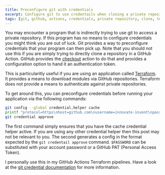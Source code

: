 ```yaml
---
title: Preconfigure git with credentials
excerpt: Configure git to use credentails when cloning a private repository
tags: [git, github, actions, credentials, private repository, clone, terraform]
---
```


You may encounter a program that is indirectly trying to use git to access a private repository. If this program has no means to configure credentials you might think you are out of luck.
Git provides a way to preconfigure credentials that your program can then pick up. Note that you should not use this if you are simply trying to directly clone a repository in a GitHub Action. 
GitHub provides the [checkout](https://github.com/actions/checkout#usage) action to do that and provides a configuration option to hand it an authentication token.

This is particularitly useful if you are using an application called [Terraform](https://www.terraform.io/). It provides a means to download modules via GitHub repositories.
Terraform does not provide a means to authenticate against private repositories.

To get around this, you can preconfigure credentials before running your application via the following commands:

```sh
git config --global credential.helper cache
printf "protocol=https\nhost=github.com\nusername=innovate-invent\npassword=$PASSWORD" |
git credential approve
```

The first command simply ensures that you have the cache credential helper active. If you are using any other credential helper then this post may not be relevant to you.
The second generates a config in the format expected by the `git credentail approve` command. `$PASSWORD` can be substituted with your account password or a GitHub PAT (Personal Access Token).

I personally use this in my GitHub Actions Terraform pipelines. Have a look at the [git credential documentation](https://git-scm.com/docs/git-credential) for more information.

